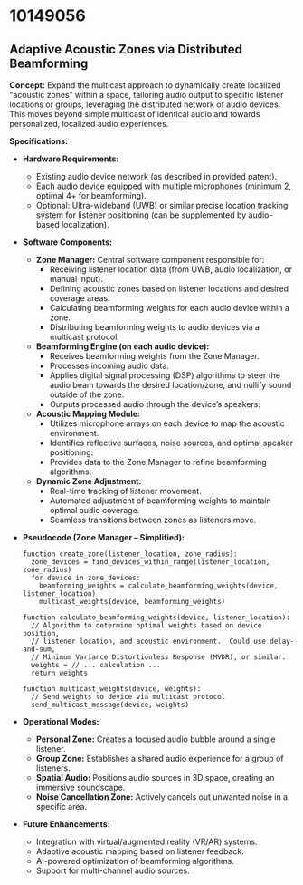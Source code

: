 # 10149056

## Adaptive Acoustic Zones via Distributed Beamforming

**Concept:** Expand the multicast approach to dynamically create localized “acoustic zones” within a space, tailoring audio output to specific listener locations or groups, leveraging the distributed network of audio devices. This moves beyond simple multicast of identical audio and towards personalized, localized audio experiences.

**Specifications:**

*   **Hardware Requirements:**
    *   Existing audio device network (as described in provided patent).
    *   Each audio device equipped with multiple microphones (minimum 2, optimal 4+ for beamforming).
    *   Optional: Ultra-wideband (UWB) or similar precise location tracking system for listener positioning (can be supplemented by audio-based localization).
*   **Software Components:**
    *   **Zone Manager:** Central software component responsible for:
        *   Receiving listener location data (from UWB, audio localization, or manual input).
        *   Defining acoustic zones based on listener locations and desired coverage areas.
        *   Calculating beamforming weights for each audio device within a zone.
        *   Distributing beamforming weights to audio devices via a multicast protocol.
    *   **Beamforming Engine (on each audio device):**
        *   Receives beamforming weights from the Zone Manager.
        *   Processes incoming audio data.
        *   Applies digital signal processing (DSP) algorithms to steer the audio beam towards the desired location/zone, and nullify sound outside of the zone.
        *   Outputs processed audio through the device’s speakers.
    *   **Acoustic Mapping Module:**
        *   Utilizes microphone arrays on each device to map the acoustic environment.
        *   Identifies reflective surfaces, noise sources, and optimal speaker positioning.
        *   Provides data to the Zone Manager to refine beamforming algorithms.
    *   **Dynamic Zone Adjustment:**
        *   Real-time tracking of listener movement.
        *   Automated adjustment of beamforming weights to maintain optimal audio coverage.
        *   Seamless transitions between zones as listeners move.

*   **Pseudocode (Zone Manager – Simplified):**

    ```
    function create_zone(listener_location, zone_radius):
      zone_devices = find_devices_within_range(listener_location, zone_radius)
      for device in zone_devices:
        beamforming_weights = calculate_beamforming_weights(device, listener_location)
        multicast_weights(device, beamforming_weights)
    
    function calculate_beamforming_weights(device, listener_location):
      // Algorithm to determine optimal weights based on device position,
      // listener location, and acoustic environment.  Could use delay-and-sum,
      // Minimum Variance Distortionless Response (MVDR), or similar.
      weights = // ... calculation ...
      return weights

    function multicast_weights(device, weights):
      // Send weights to device via multicast protocol
      send_multicast_message(device, weights)
    ```

*   **Operational Modes:**

    *   **Personal Zone:** Creates a focused audio bubble around a single listener.
    *   **Group Zone:**  Establishes a shared audio experience for a group of listeners.
    *   **Spatial Audio:**  Positions audio sources in 3D space, creating an immersive soundscape.
    *   **Noise Cancellation Zone:**  Actively cancels out unwanted noise in a specific area.

*   **Future Enhancements:**

    *   Integration with virtual/augmented reality (VR/AR) systems.
    *   Adaptive acoustic mapping based on listener feedback.
    *   AI-powered optimization of beamforming algorithms.
    *   Support for multi-channel audio sources.